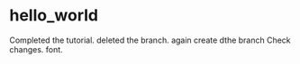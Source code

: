 # hello_world


Completed the tutorial.
deleted the branch.
again create dthe branch
Check changes. font.
